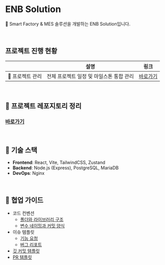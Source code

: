 # ENB Solution

🚀 Smart Factory & MES 솔루션을 개발하는 ENB Solution입니다.  

<br />

## 프로젝트 진행 현황

|  | 설명 | 링크 |
|----------|------|------|
| 📘 프로젝트 관리 | 전체 프로젝트 일정 및 마일스톤 통합 관리 | [바로가기](https://github.com/enb-solution/project-management) |

<br />

## 🔗 프로젝트 레포지토리 정리
### [바로가기](https://github.com/enb-solution/.github/blob/main/profile/%ED%94%84%EB%A1%9C%EC%A0%9D%ED%8A%B8_%EC%A0%95%EB%A6%AC.md)

<br />

## 🧰 기술 스택

- **Frontend**: React, Vite, TailwindCSS, Zustand
- **Backend**: Node.js (Express), PostgreSQL, MariaDB
- **DevOps**: Nginx

<br />

## 🧭 협업 가이드

- 코드 컨벤션
  - [폴더와 라이브러리 구조](https://github.com/enb-solution/.github/blob/main/profile/code-convention/%ED%8F%B4%EB%8D%94%EC%99%80_%EB%9D%BC%EC%9D%B4%EB%B8%8C%EB%9F%AC%EB%A6%AC_%EA%B5%AC%EC%A1%B0.md)
  - [변수 네이밍과 커밋 양식](https://github.com/enb-solution/.github/blob/main/profile/code-convention/%EB%B3%80%EC%88%98_%EB%84%A4%EC%9D%B4%EB%B0%8D%EA%B3%BC_%EC%BB%A4%EB%B0%8D_%EC%96%91%EC%8B%9D.md)
- 이슈 템플릿
  - [기능 요청](https://github.com/enb-solution/.github/blob/main/profile/%EA%B8%B0%EB%8A%A5-%EC%B6%94%EA%B0%80-%EC%9A%94%EC%B2%AD.md)
  - [버그 리포트](https://github.com/enb-solution/.github/blob/main/profile/%EB%B2%84%EA%B7%B8-%EB%A6%AC%ED%8F%AC%ED%8A%B8.md)
- [깃 커밋 템플릿](https://github.com/enb-solution/.github/blob/main/profile/.gitmessage.txt)
- [PR 템플릿](https://github.com/enb-solution/.github/blob/main/profile/PULL_REQUEST_TEMPLATE.md)

